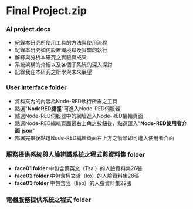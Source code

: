 # Final Project.zip
### AI project.docx
* 紀錄本研究所使用工具的方法與使用流程
* 紀錄本研究如何設置環境以及實驗的執行
* 解釋與分析本研究之實驗與成果
* 系統架構的介紹以及各個子系統的深入探討
* 記錄我在本研究之所學與未來展望
### User Interface folder
* 資料夾內的內容為Node-RED執行所需之工具
* 點選"**NodeRED捷徑**"可進入Node-RED伺服器
* 點選Node-RED伺服器中的網址進入Node-RED編輯頁面
* 點選Node-RED編輯頁面最右上角之按鈕後，點選匯入"**Node-RED使用者介面.json**"
* 部署完畢後點選Node-RED編輯頁面右上方之箭頭即可進入使用者介面
### 服務提供系統與人臉辨識系統之程式與資料集 folder
* **face01 folder** 中包含蔡英文（Tsai）的人臉資料集26張
* **face02 folder** 中包含柯文哲（ko）的人臉資料集28張
* **face03 folder** 中包含我（liao）的人臉資料集22張

### 電器服務提供系統之程式 folder
